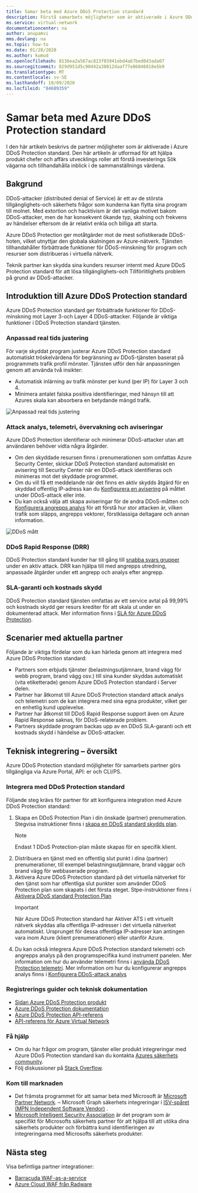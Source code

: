 ```yaml
---
title: Samar beta med Azure DDoS Protection standard
description: Förstå samarbets möjligheter som är aktiverade i Azure DDoS Protection standard.
ms.service: virtual-network
documentationcenter: na
author: anupamvi
mms.devlang: na
ms.topic: how-to
ms.date: 01/28/2020
ms.author: kumud
ms.openlocfilehash: 8136ea2a567ac823f03941ebd4a67bed043ada07
ms.sourcegitcommit: 829d951d5c90442a38012daaf77e86046018e5b9
ms.translationtype: MT
ms.contentlocale: sv-SE
ms.lasthandoff: 10/09/2020
ms.locfileid: "84689359"
---
```

# <a name="partnering-with-azure-ddos-protection-standard"></a>Samar beta med Azure DDoS Protection standard
I den här artikeln beskrivs de partner möjligheter som är aktiverade i Azure DDoS Protection standard. Den här artikeln är utformad för att hjälpa produkt chefer och affärs utvecklings roller att förstå investerings Sök vägarna och tillhandahålla inblick i de sammanställnings värdena.

## <a name="background"></a>Bakgrund
DDoS-attacker (distributed denial of Service) är ett av de största tillgänglighets-och säkerhets frågor som kunderna kan flytta sina program till molnet. Med extortion och hacktivism är det vanliga motivet bakom DDoS-attacker, men de har konsekvent ökande typ, skalning och frekvens av händelser eftersom de är relativt enkla och billiga att starta.

Azure DDoS Protection ger motåtgärder mot de mest sofistikerade DDoS-hoten, vilket utnyttjar den globala skalningen av Azure-nätverk. Tjänsten tillhandahåller förbättrade funktioner för DDoS-minskning för program och resurser som distribueras i virtuella nätverk.

Teknik partner kan skydda sina kunders resurser internt med Azure DDoS Protection standard för att lösa tillgänglighets-och Tillförlitlighets problem på grund av DDoS-attacker.

## <a name="introduction-to-azure-ddos-protection-standard"></a>Introduktion till Azure DDoS Protection standard
Azure DDoS Protection standard ger förbättrade funktioner för DDoS-minskning mot Layer 3-och Layer 4 DDoS-attacker. Följande är viktiga funktioner i DDoS Protection standard tjänsten.

### <a name="adaptive-real-time-tuning"></a>Anpassad real tids justering
För varje skyddat program justerar Azure DDoS Protection standard automatiskt tröskelvärdena för begränsning av DDoS-tjänsten baserat på programmets trafik profil mönster. Tjänsten utför den här anpassningen genom att använda två insikter:

- Automatisk inlärning av trafik mönster per kund (per IP) för Layer 3 och 4.
- Minimera antalet falska positiva identifieringar, med hänsyn till att Azures skala kan absorbera en betydande mängd trafik.

![Anpassad real tids justering](./media/ddos-protection-partner-onboarding/real-time-tuning.png)

### <a name="attack-analytics-telemetry-monitoring-and-alerting"></a>Attack analys, telemetri, övervakning och aviseringar
Azure DDoS Protection identifierar och minimerar DDoS-attacker utan att användaren behöver vidta några åtgärder.

- Om den skyddade resursen finns i prenumerationen som omfattas Azure Security Center, skickar DDoS Protection standard automatiskt en avisering till Security Center när en DDoS-attack identifieras och minimeras mot det skyddade programmet.
- Om du vill få ett meddelande när det finns en aktiv skydds åtgärd för en skyddad offentlig IP-adress kan du [Konfigurera en avisering](manage-ddos-protection.md#configure-alerts-for-ddos-protection-metrics) på måttet under DDoS-attack eller inte.
- Du kan också välja att skapa aviseringar för de andra DDoS-måtten och [Konfigurera angrepps analys](manage-ddos-protection.md#configure-ddos-attack-analytics) för att förstå hur stor attacken är, vilken trafik som släpps, angrepps vektorer, förstklassiga deltagare och annan information.

![DDoS mått](./media/ddos-protection-partner-onboarding/ddos-metrics.png)

### <a name="ddos-rapid-response-drr"></a>DDoS Rapid Response (DRR)
DDoS Protection standard kunder har till gång till [snabba svars grupper](https://azure.microsoft.com/blog/ddos-protection-attack-analytics-rapid-response/) under en aktiv attack. DRR kan hjälpa till med angrepps utredning, anpassade åtgärder under ett angrepp och analys efter angrepp.

### <a name="sla-guarantee-and-cost-protection"></a>SLA-garanti och kostnads skydd
DDoS Protection standard tjänsten omfattas av ett service avtal på 99,99% och kostnads skydd ger resurs krediter för att skala ut under en dokumenterad attack. Mer information finns i [SLA för Azure DDoS Protection](https://azure.microsoft.com/support/legal/sla/ddos-protection/v1_0/).

## <a name="featured-partner-scenarios"></a>Scenarier med aktuella partner
Följande är viktiga fördelar som du kan härleda genom att integrera med Azure DDoS Protection standard:

- Partners som erbjuds tjänster (belastningsutjämnare, brand vägg för webb program, brand vägg osv.) till sina kunder skyddas automatiskt (vita etiketterade) genom Azure DDoS Protection standard i Server delen.
- Partner har åtkomst till Azure DDoS Protection standard attack analys och telemetri som de kan integrera med sina egna produkter, vilket ger en enhetlig kund upplevelse.  
- Partner har åtkomst till DDoS Rapid Response support även om Azure Rapid Response saknas, för DDoS-relaterade problem.
- Partners skyddade program backas upp av en DDoS SLA-garanti och ett kostnads skydd i händelse av DDoS-attacker.

## <a name="technical-integration-overview"></a>Teknisk integrering – översikt
Azure DDoS Protection standard möjligheter för samarbets partner görs tillgängliga via Azure Portal, API: er och CLI/PS.

### <a name="integrate-with-ddos-protection-standard"></a>Integrera med DDoS Protection standard
Följande steg krävs för partner för att konfigurera integration med Azure DDoS Protection standard:
1. Skapa en DDoS Protection Plan i din önskade (partner) prenumeration. Stegvisa instruktioner finns i [skapa en DDoS standard skydds plan](manage-ddos-protection.md#create-a-ddos-protection-plan).
   > [!NOTE]
   > Endast 1 DDoS Protection-plan måste skapas för en specifik klient. 
2. Distribuera en tjänst med en offentlig slut punkt i dina (partner) prenumerationer, till exempel belastningsutjämnare, brand väggar och brand vägg för webbaserade program. 
3. Aktivera Azure DDoS Protection standard på det virtuella nätverket för den tjänst som har offentliga slut punkter som använder DDoS Protection plan som skapats i det första steget. Stpe-instruktioner finns i [Aktivera DDoS standard Protection Plan](manage-ddos-protection.md#enable-ddos-for-an-existing-virtual-network)
   > [!IMPORTANT] 
   > När Azure DDoS Protection standard har Aktiver ATS i ett virtuellt nätverk skyddas alla offentliga IP-adresser i det virtuella nätverket automatiskt. Ursprunget för dessa offentliga IP-adresser kan antingen vara inom Azure (klient prenumerationen) eller utanför Azure. 
4. Du kan också integrera Azure DDoS Protection standard telemetri och angrepps analys på den programspecifika kund instrument panelen. Mer information om hur du använder telemetri finns i [använda DDoS Protection telemetri](manage-ddos-protection.md#use-ddos-protection-telemetry). Mer information om hur du konfigurerar angrepps analys finns i [Konfigurera DDoS-attack analys](manage-ddos-protection.md#configure-ddos-attack-analytics)

### <a name="onboarding-guides-and-technical-documentation"></a>Registrerings guider och teknisk dokumentation

- [Sidan Azure DDoS Protection produkt](https://azure.microsoft.com/services/ddos-protection/)
- [Azure DDoS Protection dokumentation](ddos-protection-overview.md)
- [Azure DDoS Protection API-referens](https://docs.microsoft.com/rest/api/virtualnetwork/ddosprotectionplans)
- [API-referens för Azure Virtual Network](https://docs.microsoft.com/rest/api/virtualnetwork/virtualnetworks)

### <a name="get-help"></a>Få hjälp

- Om du har frågor om program, tjänster eller produkt integreringar med Azure DDoS Protection standard kan du kontakta [Azures säkerhets community](https://techcommunity.microsoft.com/t5/security-identity/bd-p/Azure-Security).
- Följ diskussioner på [Stack Overflow](https://stackoverflow.com/tags/azure-ddos/).

### <a name="get-to-market"></a>Kom till marknaden

- Det främsta programmet för att samar beta med Microsoft är [Microsoft Partner Network](https://partner.microsoft.com/). – Microsoft Graph säkerhets integreringar i [ISV-spåret (MPN Independent Software Vendor)](https://partner.microsoft.com/saas-solution-guide) .
- [Microsoft Intelligent Security Association](https://www.microsoft.com/security/business/intelligent-security-association?rtc=1) är det program som är specifikt för Microsofts säkerhets partner för att hjälpa till att utöka dina säkerhets produkter och förbättra kund identifieringen av integreringarna med Microsofts säkerhets produkter.

## <a name="next-steps"></a>Nästa steg
Visa befintliga partner integrationer:

- [Barracuda WAF-as-a-service](https://www.barracuda.com/waf-as-a-service)
- [Azure Cloud WAF från Radware](https://www.radware.com/resources/microsoft-azure/)
